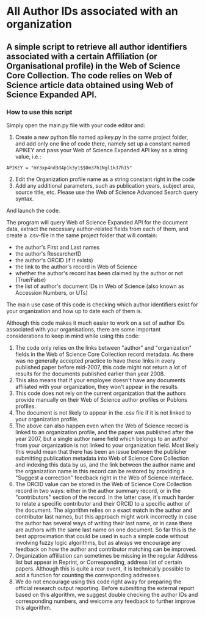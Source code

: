 # All Author IDs associated with an organization


## A simple script to retrieve all author identifiers associated with a certain Affiliation (or Organisational profile) in the Web of Science Core Collection. The code relies on Web of Science article data obtained using Web of Science Expanded API.

### How to use this script
Simply open the main.py file with your code editor and:
1. Create a new python file named apikey.py in the same project folder, and add only one line of code there, namely set up a constant named APIKEY and pass your Web of Science Expanded API key as a string value, i.e.:
```
APIKEY = "mY3xp4nd3d4p1k3y1$$0m37h1Ngl1k37h15"
```
2. Edit the Organization profile name as a string constant right in the code
3. Add any additional parameters, such as publication years, subject area, source title, etc. Please use the Web of Science Advanced Search query syntax.

And launch the code.

The program will query Web of Science Expanded API for the document data, extract the necessary author-related fields from each of them, and create a .csv-file in the same project folder that will contain:
- the author's First and Last names
- the author's ResearcherID
- the author's ORCID (if it exists)
- the link to the author's record in Web of Science
- whether the author's record has been claimed by the author or not (True/False)
- the list of author's document IDs in Web of Science (also known as Accession Numbers, or UTs)

The main use case of this code is checking which author identifiers exist for your organization and how up to date each of them is.

Although this code makes it much easier to work on a set of author IDs associated with your organisations, there are some important considerations to keep in mind while using this code:
1. The code only relies on the links between "author" and "organization" fields in the Web of Science Core Collection record metadata. As there was no generally accepted practice to have these links in every published paper before mid-2007, this code might not return a lot of results for the documents published earlier than year 2008.
2. This also means that if your employee doesn't have any documents affiliated with your organization, they won't appear in the results.
3. This code does not rely on the current organization that the authors provide manually on their Web of Science author profiles or Publons profiles.
4. The document is not likely to appear in the .csv file if it is not linked to your organization profile.
5. The above can also happen even when the Web of Science record is linked to an organization profile, and the paper was published after the year 2007, but a single author name field which belongs to an author from your organization is not linked to your organization field. Most likely this would mean that there has been an issue between the publisher submitting publication metadata into Web of Science Core Collection and indexing this data by us, and the link between the author name and the organization name in this record can be restored by providing a "Suggest a correction" feedback right in the Web of Science interface.
6. The ORCID value can be stored in the Web of Science Core Collection record in two ways: either in the author summary record, or in the "contributors" section of the record. In the latter case, it's much harder to relate a specific contributor and their ORCID to a specific author of the document. The algorithm relies on a exact match in the author and contributor last names, but this approach might work incorrectly in case the author has several ways of writing their last name, or in case there are authors with the same last name on one document. So far this is the best approximation that could be used in such a simple code without involving fuzzy logic algorithms, but as always we encourage any feedback on how the author and contributor matching can be improved. 
7. Organization affiliation can sometimes be missing in the regular Address list but appear in Reprint, or Corresponding, address list of certain papers. Although this is quite a rear event, it is technically possible to add a function for counting the corresponding addresses.
8. We do not encourage using this code right away for preparing the official research output reporting. Before submitting the external report based on this algorithm, we suggest double checking the author IDs and corresponding numbers, and welcome any feedback to further improve this algorithm.